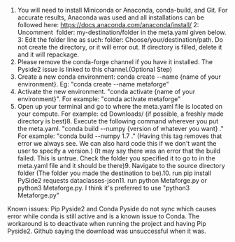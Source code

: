 1. You will need to install Miniconda or Anaconda, conda-build, and Git. For accurate results, Anaconda was used and all installations can be followed here: https://docs.anaconda.com/anaconda/install/
2: Uncomment  folder: my-destination/folder in the meta.yaml given below.
3: Edit the folder line as such: folder: Choose/your/destination/path. Do not create the directory, or it will error out. If directory is filled, delete it and it will repackage.
4. Please remove the conda-forge channel if you have it installed. The Pyside2 issue is linked to this channel.(Optional Step)
5. Create a new conda environment: conda create --name {name of your environment}. Eg: "conda create --name metaforge"
6. Activate the new environment. "conda activate {name of your environment}". For example: "conda activate metaforge"
7. Open up your terminal and go to where the meta.yaml file is located on your compute. For example: cd Downloads/ (if possible, a freshly made directory is best)8. Execute the following command wherever you put the meta.yaml. "conda build --numpy {version of whatever you want} ." For example: "conda build --numpy 1.7 ." (Having this tag removes that error we always see. We can also hard code this if we don't want the user to specify a version.) (It may say there was an error that the build failed. This is untrue. Check the folder you specified it to go to in the meta.yaml file and it should be there)9. Navigate to the source directory folder (The folder you made the destination to be).10. run pip install PySide2 requests dataclasses-json11. run python Metaforge.py or python3 Metaforge.py. I think it's preferred to use "python3 Metaforge.py" 

Known issues: 
    Pip Pyside2 and Conda Pyside do not sync which causes error while conda is still active and is a known issue to Conda. The workaround is to deactivate when running the project and having Pip Pyside2.
    Github saying the download was unsuccessful when it was.
